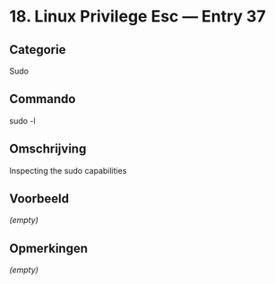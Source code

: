 # 18. Linux Privilege Esc — Entry 37

## Categorie

Sudo

## Commando

sudo -l

## Omschrijving

Inspecting the sudo capabilities

## Voorbeeld

_(empty)_

## Opmerkingen

_(empty)_

